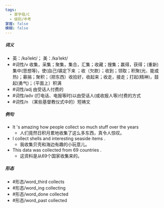 ```yaml
---
tags:
  - 首字母/C
  - 级别/中考
掌握: false
模糊: false
---
```

##### 词义
- 英：/kəˈlekt/； 美：/kəˈlekt/
- #词性/v  收集，采集；聚集，集合，汇集；收藏；搜集；赢得，获得；(重新)集中(思想等)，使(自己)镇定下来 ；收（欠款）；收到；领取；积聚(光、能或热)；募捐；聚积；（把东西）收拾好，收起来；收走，接走；打起(精神)，鼓起(勇气)；（平面上）积满
- #词性/adj  由受话人付费的
- #词性/adv  (打电话、电报等时)以由受话人(或收报人等)付费的方式
- #词性/n  （某些基督教仪式中的）短祷文
##### 例句
- It 's amazing how people collect so much stuff over the years
	- 人们竟然日积月累地收集了这么多东西，真令人惊叹。
- I collect shells and interesting seaside items .
	- 我收集贝壳和海边有趣的小玩意儿。
- This data was collected from 69 countries .
	- 这资料是从69个国家收集来的。
##### 形态
- #形态/word_third collects
- #形态/word_ing collecting
- #形态/word_done collected
- #形态/word_past collected
